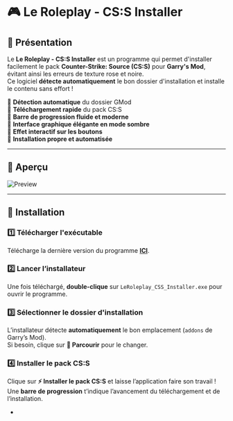 # 🎮 Le Roleplay - CS:S Installer

## 📌 Présentation
Le **Le Roleplay - CS:S Installer** est un programme qui permet d'installer facilement le pack **Counter-Strike: Source (CS:S)** pour **Garry's Mod**, évitant ainsi les erreurs de texture rose et noire.  
Ce logiciel **détecte automatiquement** le bon dossier d'installation et installe le contenu sans effort !

🔹 **Détection automatique** du dossier GMod  
🔹 **Téléchargement rapide** du pack CS:S  
🔹 **Barre de progression fluide et moderne**  
🔹 **Interface graphique élégante en mode sombre**  
🔹 **Effet interactif sur les boutons**  
🔹 **Installation propre et automatisée**  

---

## 🎥 **Aperçu**

![Preview]([http://url/to/img.png](https://cdn.discordapp.com/attachments/821525050401357874/1350784768131862538/image.png?ex=67d7ffd9&is=67d6ae59&hm=53ae62b9b1314064145655c7d74990cd66e82f2c84d901b0406af0dc9bb209f9&))

---

## 🚀 **Installation**
### **1️⃣ Télécharger l'exécutable**
Télécharge la dernière version du programme **[ICI](https://github.com/LeRoleplay/lrfr_apptool/tree/ee827dd132edd290726dada1ad0821d079ff5adb/dist)**.

### **2️⃣ Lancer l’installateur**
Une fois téléchargé, **double-clique** sur `LeRoleplay_CSS_Installer.exe` pour ouvrir le programme.

### **3️⃣ Sélectionner le dossier d'installation**
L’installateur détecte **automatiquement** le bon emplacement (`addons` de Garry’s Mod).  
Si besoin, clique sur **📂 Parcourir** pour le changer.

### **4️⃣ Installer le pack CS:S**
Clique sur **⚡ Installer le pack CS:S** et laisse l’application faire son travail !  
Une **barre de progression** t’indique l’avancement du téléchargement et de l’installation.

-
